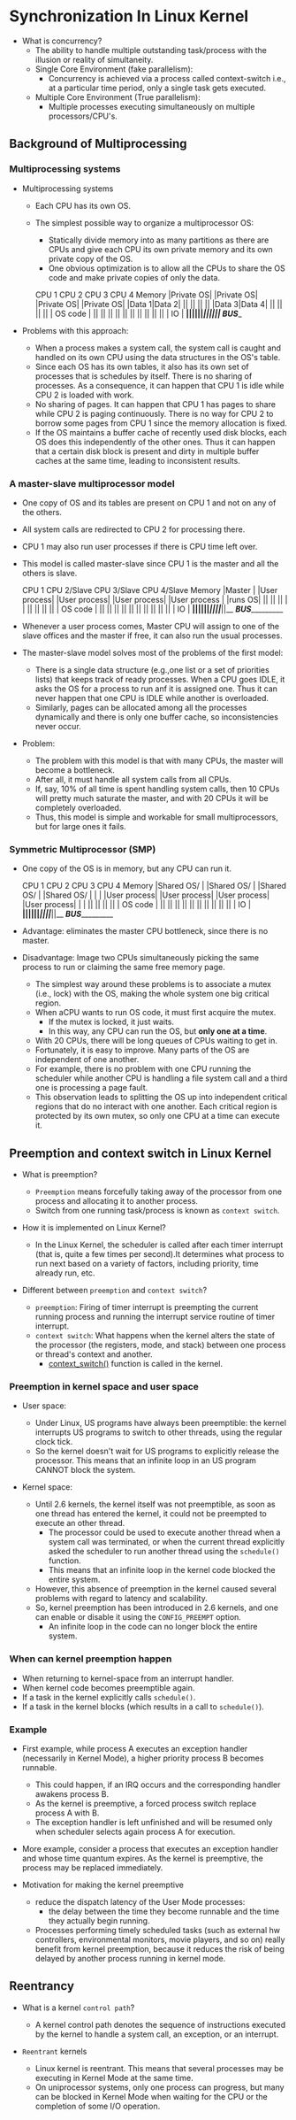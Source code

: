 # Synchronization In Linux Kernel

- What is concurrency?
  - The ability to handle multiple outstanding task/process with the illusion or reality of simultaneity.
  - Single Core Environment (fake parallelism):
    - Concurrency is achieved via a process called context-switch i.e., at a particular time period, only a single task gets executed.
  - Multiple Core Environment (True parallelism):
    - Multiple processes executing simultaneously on multiple processors/CPU's.

## Background of Multiprocessing

### Multiprocessing systems

- Multiprocessing systems
  - Each CPU has its own OS.
  - The simplest possible way to organize a multiprocessor OS:
    - Statically divide memory into as many partitions as there are CPUs and give each CPU its own private memory and its own private copy of the OS.
    - One obvious optimization is to allow all the CPUs to share the OS code and make private copies of only the data.

    CPU 1           CPU 2           CPU 3           CPU 4           Memory
|Private OS|    |Private OS|    |Private OS|    |Private OS|    |Data 1|Data 2|
    ||              ||              ||               ||         |Data 3|Data 4|
    ||              ||              ||               ||         |   OS code   |
    ||              ||              ||               ||                ||
    ||              ||              ||               ||                ||       | IO |
____||______________||______________||_______________||________________||_________||_
_______________________________________BUS___________________________________________

- Problems with this approach:
  - When a process makes a system call, the system call is caught and handled on its own CPU using the data structures in the OS's table.
  - Since each OS has its own tables, it also has its own set of processes that is schedules by itself. There is no sharing of processes. As a consequence, it can happen that CPU 1 is idle while CPU 2 is loaded with work.
  - No sharing of pages. It can happen that CPU 1 has pages to share while CPU 2 is paging continuously. There is no way for CPU 2 to borrow some pages from CPU 1 since the memory allocation is fixed.
  - If the OS maintains a buffer cache of recently used disk blocks, each OS does this independently of the other ones. Thus it can happen that a certain disk block is present and dirty in multiple buffer caches at the same time, leading to inconsistent results.

### A master-slave multiprocessor model

- One copy of OS and its tables are present on CPU 1 and not on any of the others.
- All system calls are redirected to CPU 2 for processing there.
- CPU 1 may also run user processes if there is  CPU time left over.
- This model is called master-slave since CPU 1 is the master and all the others is slave.

    CPU 1        CPU 2/Slave     CPU 3/Slave     CPU 4/Slave            Memory
|Master |       |User process|  |User process|  |User process|      |User process |
|runs OS|           ||              ||               ||             |             |
    ||              ||              ||               ||             |   OS code   |
    ||              ||              ||               ||                    ||
    ||              ||              ||               ||                    ||       | IO |
____||______________||______________||_______________||____________________||_________||__
_______________________________________BUS________________________________________________

- Whenever a user process comes, Master CPU will assign to one of the slave offices and the master if free, it can also run the usual processes.

- The master-slave model solves most of the problems of the first model:
  - There is a single data structure (e.g.,one list or a set of priorities lists) that keeps track of ready processes. When a CPU goes IDLE, it asks the OS for a process to run anf it is assigned one. Thus it can never happen that one CPU is IDLE while another is overloaded.
  - Similarly, pages can be allocated among all the processes dynamically and there is only one buffer cache, so inconsistencies never occur.

- Problem:
  - The problem with this model is that with many CPUs, the master will become a bottleneck.
  - After all, it must handle all system calls from all CPUs.
  - If, say, 10% of all time is spent handling system calls, then 10 CPUs will pretty much saturate the master, and with 20 CPUs it will be completely overloaded.
  - Thus, this model is simple and workable for small multiprocessors, but for large ones it fails.

### Symmetric Multiprocessor (SMP)

- One copy of the OS is in memory, but any CPU can run it.

    CPU 1           CPU 2           CPU 3            CPU 4              Memory
|Shared OS/  |   |Shared OS/  |  |Shared OS/  |  |Shared OS/  |      |             |
|User process|   |User process|  |User process|  |User process|      |             |
    ||              ||              ||               ||              |   OS code   |
    ||              ||              ||               ||                    ||
    ||              ||              ||               ||                    ||       | IO |
____||______________||______________||_______________||____________________||_________||__
_______________________________________BUS________________________________________________

- Advantage: eliminates the master CPU bottleneck, since there is no master.
- Disadvantage: Image two CPUs simultaneously picking the same process to run or claiming the same free memory page.
  - The simplest way around these problems is to associate a mutex (i.e., lock) with the OS, making the whole system one big critical region.
  - When aCPU wants to run OS code, it must first acquire the mutex.
    - If the mutex is locked, it just waits.
    - In this way, any CPU can run the OS, but __only one at a time__.
  - With 20 CPUs, there will be long queues of CPUs waiting to get in.
  - Fortunately, it is easy to improve. Many parts of the OS are independent of one another.
  - For example, there is no problem with one CPU running the scheduler while another CPU is handling a file system call and a third one is processing a page fault.
  - This observation leads to splitting the OS up into independent critical regions that do no interact with one another. Each critical region is protected by its own mutex, so only one CPU at a time can execute it.

## Preemption and context switch in Linux Kernel

- What is preemption?
  - `Preemption` means forcefully taking away of the processor from one process and allocating it to another process.
  - Switch from one running task/process is known as `context switch`.

- How it is implemented on Linux Kernel?
  - In the Linux Kernel, the scheduler is called after each timer interrupt (that is, quite a few times per second).It determines what process to run next based on a variety of factors, including priority, time already run, etc.

- Different between `preemption` and `context switch`?
  - `preemption`: Firing of timer interrupt is preempting the current running process and running the interrupt service routine of timer interrupt.
  - `context switch`: What happens when the kernel alters the state of the processor (the registers, mode, and stack) between one process or thread's context and another.
    - [context_switch()](https://github.com/torvalds/linux/blob/master/kernel/sched/core.c) function is called in the kernel.

### Preemption in kernel space and user space

- User space:
  - Under Linux, US programs have always been preemptible: the kernel interrupts US programs to switch to other threads, using the regular clock tick.
  - So the kernel doesn't wait for US programs to explicitly release the processor. This means that an infinite loop in an US program CANNOT block the system.

- Kernel space:
  - Until 2.6 kernels, the kernel itself was not preemptible, as soon as one thread has entered the kernel, it could not be preempted to execute an other thread.
    - The processor could be used to execute another thread when a system call was terminated, or when the current thread explicitly asked the scheduler to run another thread using the `schedule()` function.
    - This means that an infinite loop in the kernel code blocked the entire system.
  - However, this absence of preemption in the kernel caused several problems with regard to latency and scalability.
  - So, kernel preemption has been introduced in 2.6 kernels, and one can enable or disable it using the `CONFIG_PREEMPT` option.
    - An infinite loop in the code can no longer block the entire system.

### When can kernel preemption happen

- When returning to kernel-space from an interrupt handler.
- When kernel code becomes preemptible again.
- If a task in the kernel explicitly calls `schedule()`.
- If a task in the kernel blocks (which results in a call to `schedule()`).

### Example

- First example, while process A executes an exception handler (necessarily in Kernel Mode), a higher priority process B becomes runnable.
  - This could happen, if an IRQ occurs and the corresponding handler awakens process B.
  - As the kernel is preemptive, a forced process switch replace process A with B.
  - The exception handler is left unfinished and will be resumed only when scheduler selects again process A for execution.

- More example, consider a process that executes an exception handler and whose time quantum expires. As the kernel is preemptive, the process may be replaced immediately.

- Motivation for making the kernel preemptive
  - reduce the dispatch latency of the User Mode processes:
    - the delay between the time they become runnable and the time they actually begin running.
  - Processes performing timely scheduled tasks (such as external hw controllers, environmental monitors, movie players, and so on) really benefit from kernel preemption, because it reduces the risk of being delayed by another process running in kernel mode.

## Reentrancy

- What is a kernel `control path`?
  - A kernel control path denotes the sequence of instructions executed by the kernel to handle a system call, an exception, or an interrupt.

- `Reentrant` kernels
  - Linux kernel is reentrant. This means that several processes may be executing in Kernel Mode at the same time.
  - On uniprocessor systems, only one process can progress, but many can be blocked in Kernel Mode when waiting for the CPU or the completion of some I/O operation.
